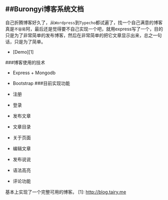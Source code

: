 ##Burongyi博客系统文档
---
自己折腾博客好久了，从`Wordpress`到`Typecho`都试遍了，找一个自己满意的博客真是`不容易`阿，最后还是觉得要不自己实现一个吧，就用express写了一个，目的只是为了非常简单的发布博客，然后在非常简单的把它文章显示出来，总之一句话，只是为了简单。

- [Demo][1]

###博客使用的技术

- Express + Mongodb
- Bootstrap
###目前实现功能

- 注册
- 登录
- 发布文章
- 文章目录
- 关于页面
- 编辑文章
- 发布说说
- 语法高亮
- 评论功能

基本上实现了一个完整可用的博客。
  [1]: http://blog.tairy.me